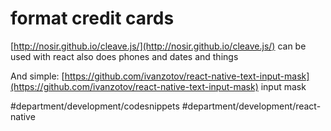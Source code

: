# format credit cards
[http://nosir.github.io/cleave.js/](http://nosir.github.io/cleave.js/) can be used with react also does phones and dates and things

And simple: [https://github.com/ivanzotov/react-native-text-input-mask](https://github.com/ivanzotov/react-native-text-input-mask) input mask

#department/development/codesnippets
#department/development/react-native